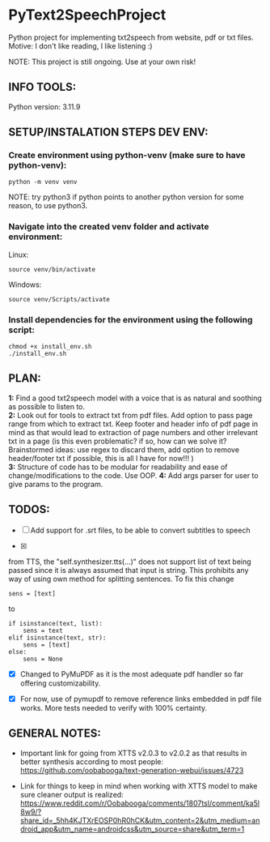 # PyText2SpeechProject
Python project for implementing txt2speech from website, pdf or txt files. Motive: I don't like reading, I like listening :)

NOTE: This project is still ongoing. Use at your own risk!

## INFO TOOLS:  

Python version: 3.11.9  

## SETUP/INSTALATION STEPS DEV ENV:    

### Create environment using python-venv (make sure to have python-venv):
```
python -m venv venv
```

NOTE: try python3 if python points to another python version for some reason, to use python3.

### Navigate into the created venv folder and activate environment:
Linux:  
```
source venv/bin/activate
```

Windows:
```
source venv/Scripts/activate
```

### Install dependencies for the environment using the following script:
```
chmod +x install_env.sh
./install_env.sh
```

## PLAN:  
**1:** Find a good txt2speech model with a voice that is as natural and soothing as possible to listen to.  
**2:** Look out for tools to extract txt from pdf files. Add option to pass page range from which to extract txt. Keep footer and header info of pdf page in mind as that would lead to extraction of page numbers and other irrelevant txt in a page (is this even problematic? if so, how can we solve it? Brainstormed ideas: use regex to discard them, add option to remove header/footer txt if possible, this is all I have for now!!! )  
**3:** Structure of code has to be modular for readability and ease of change/modifications to the code. Use OOP. 
**4:** Add args parser for user to give params to the program.

## TODOS:  

- [ ] Add support for .srt files, to be able to convert subtitles to speech 

- [x]  
from TTS, the "self.synthesizer.tts(...)" does not support list of text being passed since it is always assumed that input is string. This prohibits any way of using
own method for splitting sentences. To fix this change 
```
sens = [text]
```
to
```
if isinstance(text, list):
    sens = text
elif isinstance(text, str):
    sens = [text]
else: 
    sens = None
```

- [x] Changed to PyMuPDF as it is the most adequate pdf handler so far offering customizability.

- [x] For now, use of pymupdf to remove reference links embedded in pdf file works. More tests needed to verify with 100% certainty.

## GENERAL NOTES:

- Important link for going from XTTS v2.0.3 to v2.0.2 as that results in better synthesis according to most people: https://github.com/oobabooga/text-generation-webui/issues/4723

- Link for things to keep in mind when working with XTTS model to make sure cleaner output is realized: https://www.reddit.com/r/Oobabooga/comments/1807tsl/comment/ka5l8w9/?share_id=_5hh4KJTXrEOSP0hR0hCK&utm_content=2&utm_medium=android_app&utm_name=androidcss&utm_source=share&utm_term=1
